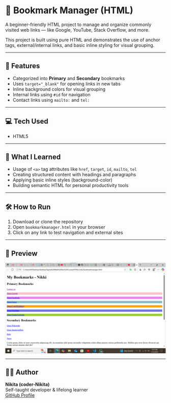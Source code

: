 # 🔖 Bookmark Manager (HTML)

A beginner-friendly HTML project to manage and organize commonly visited web links — like Google, YouTube, Stack Overflow, and more.

This project is built using pure HTML and demonstrates the use of anchor tags, external/internal links, and basic inline styling for visual grouping.

---

## 📌 Features

- Categorized into **Primary** and **Secondary** bookmarks
- Uses `target="_blank"` for opening links in new tabs
- Inline background colors for visual grouping
- Internal links using `#id` for navigation
- Contact links using `mailto:` and `tel:`

---

## 💻 Tech Used

- HTML5

---

## 🧠 What I Learned

- Usage of `<a>` tag attributes like `href`, `target`, `id`, `mailto`, `tel`
- Creating structured content with headings and paragraphs
- Applying basic inline styles (background-color)
- Building semantic HTML for personal productivity tools

---

## 🛠️ How to Run

1. Download or clone the repository
2. Open `bookmarkmanager.html` in your browser
3. Click on any link to test navigation and external sites

---


## 📸 Preview

![Bookmark Preview](images/bookmark-preview.png)


---

## 🙋‍♀️ Author

**Nikita (coder-Nikita)**  
Self-taught developer & lifelong learner  
[GitHub Profile](https://github.com/coder-Nikita)
